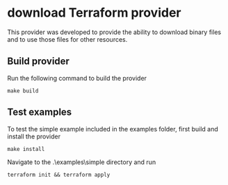 # download Terraform provider

This provider was developed to provide the ability to download binary files and to use those files for other resources.

## Build provider

Run the following command to build the provider

```shell
make build
```

## Test examples

To test the simple example included in the examples folder, first build and install the provider

```shell
make install
```

Navigate to the .\examples\simple directory and run

```shell
terraform init && terraform apply
```